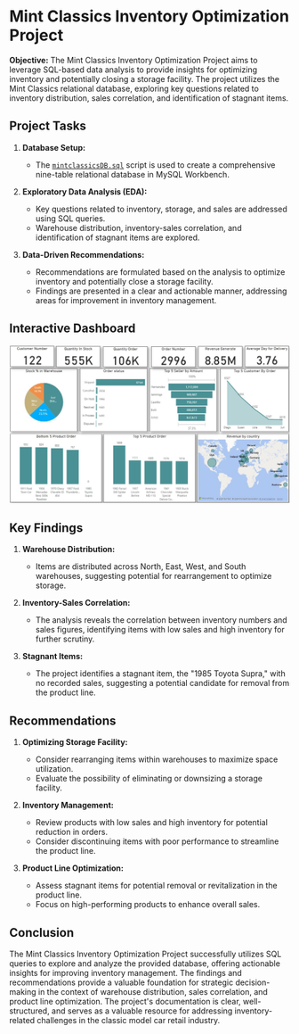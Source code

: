# Mint Classics Inventory Optimization Project

**Objective:**
The Mint Classics Inventory Optimization Project aims to leverage SQL-based data analysis to provide insights for optimizing inventory and potentially closing a storage facility. The project utilizes the Mint Classics relational database, exploring key questions related to inventory distribution, sales correlation, and identification of stagnant items.

## Project Tasks

1. **Database Setup:**
   - The [`mintclassicsDB.sql`](link-to-your-mintclassicsDB.sql-file) script is used to create a comprehensive nine-table relational database in MySQL Workbench.

2. **Exploratory Data Analysis (EDA):**
   - Key questions related to inventory, storage, and sales are addressed using SQL queries.
   - Warehouse distribution, inventory-sales correlation, and identification of stagnant items are explored.

3. **Data-Driven Recommendations:**
   - Recommendations are formulated based on the analysis to optimize inventory and potentially close a storage facility.
   - Findings are presented in a clear and actionable manner, addressing areas for improvement in inventory management.

## Interactive Dashboard
![Interactive Dashboard](Dashbord.JPG)

## Key Findings
1. **Warehouse Distribution:**
   - Items are distributed across North, East, West, and South warehouses, suggesting potential for rearrangement to optimize storage.

2. **Inventory-Sales Correlation:**
   - The analysis reveals the correlation between inventory numbers and sales figures, identifying items with low sales and high inventory for further scrutiny.

3. **Stagnant Items:**
   - The project identifies a stagnant item, the "1985 Toyota Supra," with no recorded sales, suggesting a potential candidate for removal from the product line.

## Recommendations

1. **Optimizing Storage Facility:**
   - Consider rearranging items within warehouses to maximize space utilization.
   - Evaluate the possibility of eliminating or downsizing a storage facility.

2. **Inventory Management:**
   - Review products with low sales and high inventory for potential reduction in orders.
   - Consider discontinuing items with poor performance to streamline the product line.

3. **Product Line Optimization:**
   - Assess stagnant items for potential removal or revitalization in the product line.
   - Focus on high-performing products to enhance overall sales.

## Conclusion

The Mint Classics Inventory Optimization Project successfully utilizes SQL queries to explore and analyze the provided database, offering actionable insights for improving inventory management. The findings and recommendations provide a valuable foundation for strategic decision-making in the context of warehouse distribution, sales correlation, and product line optimization. The project's documentation is clear, well-structured, and serves as a valuable resource for addressing inventory-related challenges in the classic model car retail industry.
